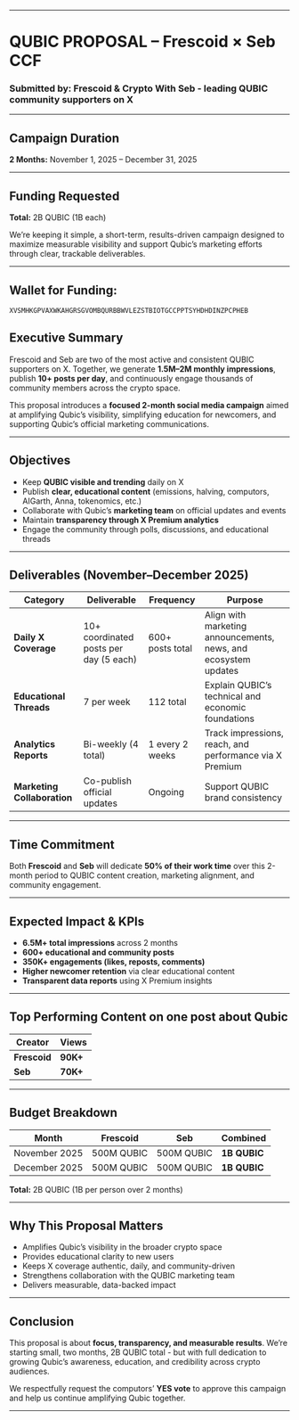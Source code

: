 

---

#  **QUBIC PROPOSAL – Frescoid × Seb CCF**

### **Submitted by:** **Frescoid** & **Crypto With Seb** - leading QUBIC community supporters on X

---

##  **Campaign Duration**

**2 Months:** November 1, 2025 – December 31, 2025

---

##  **Funding Requested**

**Total:** 2B QUBIC (1B each)

We’re keeping it simple, a short-term, results-driven campaign designed to maximize measurable visibility and support Qubic’s marketing efforts through clear, trackable deliverables.

---

##  **Wallet for Funding:**

`XVSMHKGPVAXWKAHGRSGVOMBQURBBWVLEZSTBIOTGCCPPTSYHDHDINZPCPHEB`


##  **Executive Summary**

Frescoid and Seb are two of the most active and consistent QUBIC supporters on X.
Together, we generate **1.5M–2M monthly impressions**, publish **10+ posts per day**, and continuously engage thousands of community members across the crypto space.

This proposal introduces a **focused 2-month social media campaign** aimed at amplifying Qubic’s visibility, simplifying education for newcomers, and supporting Qubic’s official marketing communications.

---

##  **Objectives**

* Keep **QUBIC visible and trending** daily on X
* Publish **clear, educational content** (emissions, halving, computors, AIGarth, Anna, tokenomics, etc.)
* Collaborate with Qubic’s **marketing team** on official updates and events
* Maintain **transparency through X Premium analytics**
* Engage the community through polls, discussions, and educational threads

---

##  **Deliverables (November–December 2025)**

| Category                    | Deliverable                          | Frequency        | Purpose                                                         |
| --------------------------- | ------------------------------------ | ---------------- | --------------------------------------------------------------- |
| **Daily X Coverage**        | 10+ coordinated posts per day (5 each) | 600+ posts total | Align with marketing announcements, news, and ecosystem updates |
| **Educational Threads**     | 7 per week                           | 112 total         | Explain QUBIC’s technical and economic foundations              |
| **Analytics Reports**       | Bi-weekly (4 total)                  | 1 every 2 weeks  | Track impressions, reach, and performance via X Premium         |
| **Marketing Collaboration** | Co-publish official updates          | Ongoing          | Support QUBIC brand consistency                                 |

---

##  **Time Commitment**

Both **Frescoid** and **Seb** will dedicate **50% of their work time** over this 2-month period to QUBIC content creation, marketing alignment, and community engagement.

---

##  **Expected Impact & KPIs**

* **6.5M+ total impressions** across 2 months
* **600+ educational and community posts**
* **350K+ engagements (likes, reposts, comments)**
* **Higher newcomer retention** via clear educational content
* **Transparent data reports** using X Premium insights

---

##  **Top Performing Content on one post about Qubic**

| Creator      | Views    |
| ------------ | -------- |
| **Frescoid** | **90K+** |
| **Seb**      | **70K+** |

---

##  **Budget Breakdown**

| Month         | Frescoid   | Seb        | Combined     |
| ------------- | ---------- | ---------- | ------------ |
| November 2025 | 500M QUBIC | 500M QUBIC | **1B QUBIC** |
| December 2025 | 500M QUBIC | 500M QUBIC | **1B QUBIC** |

**Total:** 2B QUBIC (1B per person over 2 months)

---

##  **Why This Proposal Matters**

* Amplifies Qubic’s visibility in the broader crypto space
* Provides educational clarity to new users
* Keeps X coverage authentic, daily, and community-driven
* Strengthens collaboration with the QUBIC marketing team
* Delivers measurable, data-backed impact

---

##  **Conclusion**

This proposal is about **focus, transparency, and measurable results**.
We’re starting small, two months, 2B QUBIC total - but with full dedication to growing Qubic’s awareness, education, and credibility across crypto audiences.

We respectfully request the computors’ **YES vote** to approve this campaign and help us continue amplifying Qubic together.

---
